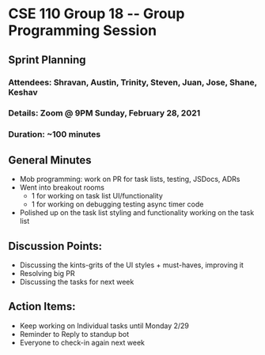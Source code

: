 # CSE 110 Group 18  -- Group Programming Session
## Sprint Planning
### Attendees: Shravan, Austin, Trinity, Steven, Juan, Jose, Shane, Keshav
### Details: Zoom @ 9PM Sunday, February 28, 2021
### Duration: ~100 minutes
## General Minutes
* Mob programming: work on PR for task lists, testing, JSDocs, ADRs
* Went into breakout rooms
	* 1 for working on task list UI/functionality 
	* 1 for working on debugging testing async timer code
* Polished up on the task list styling and functionality working on the task list 
## Discussion Points:
* Discussing the kints-grits of the UI styles + must-haves, improving it
* Resolving big PR
* Discussing the tasks for next week
## Action Items:
* Keep working on Individual tasks until Monday 2/29
* Reminder to Reply to standup bot
* Everyone to check-in again next week
